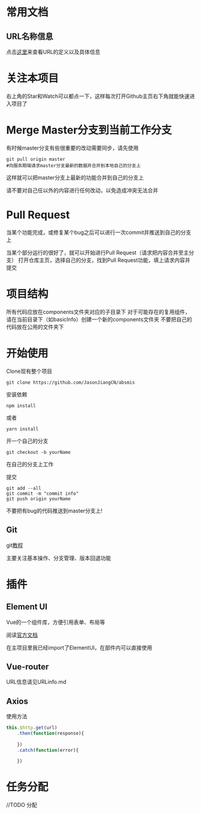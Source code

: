 # 常用文档
## URL名称信息
点击[这里](https://github.com/JasonJiangCN/absmis/blob/master/URLinfo.md)来查看URL的定义以及具体信息

# 关注本项目
右上角的Star和Watch可以都点一下，这样每次打开Github主页右下角就能快速进入项目了
# Merge Master分支到当前工作分支
有时候master分支有些很重要的改动需要同步，请先使用
```
git pull origin master
#向服务期端请求master分支最新的数据并合并到本地自己的分支上
```
这样就可以把master分支上最新的功能合并到自己的分支上

请不要对自己任以外的内容进行任何改动，以免造成冲突无法合并

# Pull Request
当某个功能完成，或修复某个bug之后可以进行一次commit并推送到自己的分支上

当某个部分运行的很好了，就可以开始进行Pull Request（请求把内容合并至主分支）
打开仓库主页，选择自己的分支，找到Pull Request功能，填上请求内容并提交

# 项目结构
所有代码应放在components文件夹对应的子目录下
对于可能存在的复用组件，请在当前目录下（如basicInfo）创建一个新的components文件夹
不要把自己的代码放在公用的文件夹下
# 开始使用

Clone现有整个项目

`git clone https://github.com/JasonJiangCN/absmis`

安装依赖

`npm install`

或者

`yarn install`

开一个自己的分支

`git checkout -b yourName`

在自己的分支上工作

提交

```
git add --all
git commit -m "commit info"
git push origin yourName
```



不要把有bug的代码推送到master分支上!

## Git

git[教程](http://www.runoob.com/git/git-workflow.html)

主要关注基本操作、分支管理、版本回退功能

# 插件

## Element UI

Vue的一个组件库，方便引用表单、布局等

阅读[官方文档](http://element.eleme.io/#/zh-CN/component/installation)

在主项目里我已经import了ElementUI，在部件内可以直接使用

## Vue-router

URL信息请见URLinfo.md

## Axios

使用方法

```javascript
this.$http.get(url)
	.then(function(response){
      
	})
	.catch(function(error){
      
	})
```


# 任务分配

//TODO 分配
